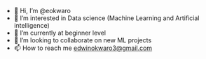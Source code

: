 - 👋 Hi, I’m @eokwaro
- 👀 I’m interested in Data science (Machine Learning and Artificial intelligence)
- 🌱 I’m currently at beginner level
- 💞️ I’m looking to collaborate on new ML projects
- 📫 How to reach me edwinokwaro3@gmail.com

<!---
eokwaro/eokwaro is a ✨ special ✨ repository because its `README.md` (this file) appears on your GitHub profile.
You can click the Preview link to take a look at your changes.
--->
